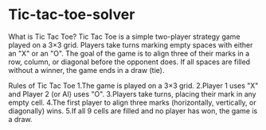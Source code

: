 # Tic-tac-toe-solver
What is Tic Tac Toe?
Tic Tac Toe is a simple two-player strategy game played on a 3×3 grid. Players take turns marking empty spaces with either an "X" or an "O". The goal of the game is to align three of their marks in a row, column, or diagonal before the opponent does. If all spaces are filled without a winner, the game ends in a draw (tie).

Rules of Tic Tac Toe
1.The game is played on a 3×3 grid.
2.Player 1 uses "X" and Player 2 (or AI) uses "O".
3.Players take turns, placing their mark in any empty cell.
4.The first player to align three marks (horizontally, vertically, or diagonally) wins.
5.If all 9 cells are filled and no player has won, the game is a draw.
